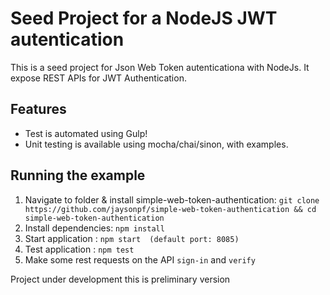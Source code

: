 
# Seed Project for a NodeJS JWT autentication
This is a seed project for Json Web Token autenticationa with NodeJs. It expose  REST APIs for JWT Authentication.

## Features
- Test  is automated using Gulp!
- Unit testing is available using mocha/chai/sinon, with examples.


## Running the example
1. Navigate to folder & install simple-web-token-authentication: `git clone https://github.com/jaysonpf/simple-web-token-authentication && cd simple-web-token-authentication`
2. Install dependencies: `npm install`
3. Start application : `npm start  (default port: 8085)`
3. Test application : `npm test`  
4. Make some rest requests on the API `sign-in` and `verify`



Project under development this is preliminary version